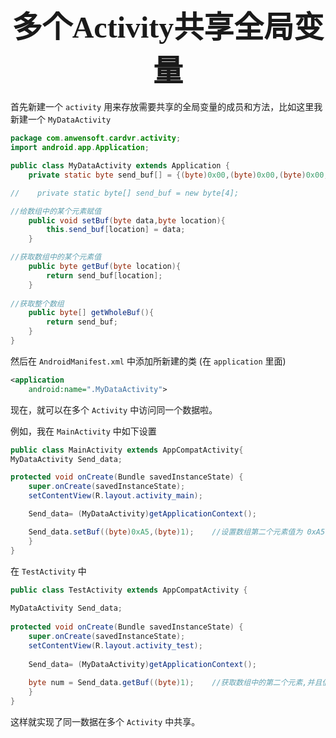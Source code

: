 ### <center> <font size=34 face="STKaiti"> 多个Activity共享全局变量 </font>    <!-- {docsify-ignore} -->

首先新建一个 `activity` 用来存放需要共享的全局变量的成员和方法，比如这里我新建一个 `MyDataActivity`

``` java
package com.anwensoft.cardvr.activity;
import android.app.Application;

public class MyDataActivity extends Application {
    private static byte send_buf[] = {(byte)0x00,(byte)0x00,(byte)0x00,(byte)0x00};

//    private static byte[] send_buf = new byte[4];

//给数组中的某个元素赋值
    public void setBuf(byte data,byte location){
        this.send_buf[location] = data;
    }

//获取数组中的某个元素值
    public byte getBuf(byte location){
        return send_buf[location];
    }
 
//获取整个数组
    public byte[] getWholeBuf(){
        return send_buf;
    }
}
```

然后在 `AndroidManifest.xml` 中添加所新建的类 (在 `application` 里面)

``` xml
<application
    android:name=".MyDataActivity">
```

现在，就可以在多个 `Activity` 中访问同一个数据啦。

例如，我在 `MainActivity` 中如下设置

``` Java
public class MainActivity extends AppCompatActivity{
MyDataActivity Send_data;

protected void onCreate(Bundle savedInstanceState) {
    super.onCreate(savedInstanceState);
    setContentView(R.layout.activity_main);

    Send_data= (MyDataActivity)getApplicationContext();

    Send_data.setBuf((byte)0xA5,(byte)1);    //设置数组第二个元素值为 0xA5；
    }
}
```

在 `TestActivity` 中

``` Java
public class TestActivity extends AppCompatActivity {
 
MyDataActivity Send_data;
 
protected void onCreate(Bundle savedInstanceState) {
    super.onCreate(savedInstanceState);
    setContentView(R.layout.activity_test);
 
    Send_data= (MyDataActivity)getApplicationContext();
 
    byte num = Send_data.getBuf((byte)1);    //获取数组中的第二个元素,并且值是 0xA5;
    }
}
```

这样就实现了同一数据在多个 `Activity` 中共享。

